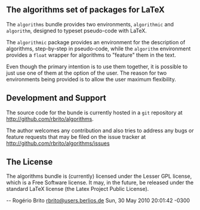 The algorithms set of packages for LaTeX
----------------------------------------

The `algorithms` bundle provides two environments, `algorithmic` and
`algorithm`, designed to typeset pseudo-code with LaTeX.

The `algorithmic` package provides an environment for the description of
algorithms, step-by-step in pseudo-code, while the `algorithm`
environment provides a `float` wrapper for algorithms to "feature" them
in the text.

Even though the primary intention is to use them together, it is
possible to just use one of them at the option of the user.  The reason
for two environments being provided is to allow the user maximum
flexibility.


Development and Support
-----------------------

The source code for the bunde is currently hosted in a `git` repository
at <http://github.com/rbrito/algorithms>.

The author welcomes any contribution and also tries to address any bugs
or feature requests that may be filed on the issue tracker at
<http://github.com/rbrito/algorithms/issues>


The License
-----------

The algorithms bundle is (currently) licensed under the Lesser GPL
license, which is a Free Software license. It may, in the future, be
released under the standard LaTeX license (the Latex Project Public
License).


 -- Rogério Brito <rbrito@users.berlios.de>  Sun, 30 May 2010 20:01:42 -0300
